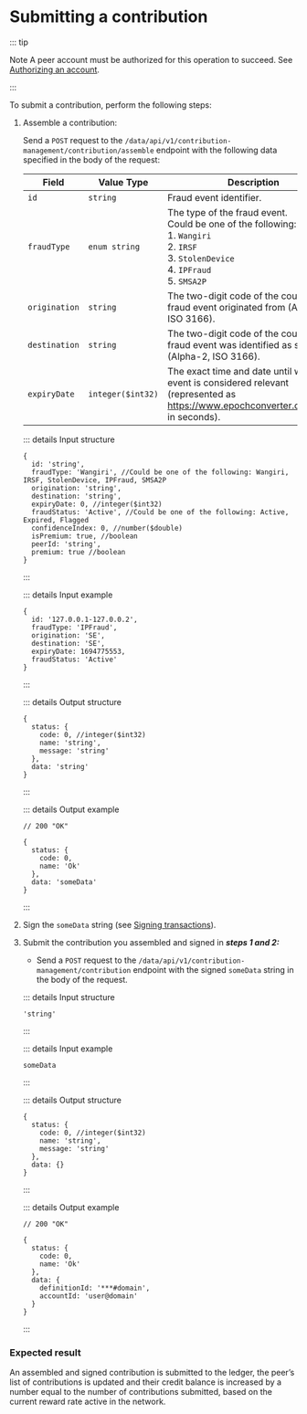 # Submitting a contribution

::: tip

Note A peer account must be authorized for this operation to succeed. See [Authorizing an account](Authorizing_an_account.md).

:::

To submit a contribution, perform the following steps:

1. Assemble a contribution:

   Send a `POST` request to the `/data/api/v1/contribution-management/contribution/assemble` endpoint with the following data specified in the body of the request:

   | Field | Value Type | Description |
   | --- | --- | --- |
   | `id` | `string` | Fraud event identifier. |
   | `fraudType` | `enum string` | The type of the fraud event. <br> Could be one of the following: <br> 1. `Wangiri` <br> 2. `IRSF` <br> 3. `StolenDevice` <br> 4. `IPFraud` <br> 5. `SMSA2P` |
   | `origination` | `string` | The two-digit code of the country the fraud event originated from (Alpha-2, ISO 3166). |
   | `destination` | `string` | The two-digit code of the country the fraud event was identified as such (Alpha-2, ISO 3166). |
   | `expiryDate` | `integer($int32)` | The exact time and date until which the event is considered relevant (represented as https://www.epochconverter.com/clock in seconds). |

   [//]: # '  FIXME use ol for lists  '

   ::: details Input structure

   ```json5
   {
     id: 'string',
     fraudType: 'Wangiri', //Could be one of the following: Wangiri, IRSF, StolenDevice, IPFraud, SMSA2P
     origination: 'string',
     destination: 'string',
     expiryDate: 0, //integer($int32)
     fraudStatus: 'Active', //Could be one of the following: Active, Expired, Flagged
     confidenceIndex: 0, //number($double)
     isPremium: true, //boolean
     peerId: 'string',
     premium: true //boolean
   }
   ```

   :::

   ::: details Input example

   ```json5
   {
     id: '127.0.0.1-127.0.0.2',
     fraudType: 'IPFraud',
     origination: 'SE',
     destination: 'SE',
     expiryDate: 1694775553,
     fraudStatus: 'Active'
   }
   ```

   :::

   ::: details Output structure

   ```json5
   {
     status: {
       code: 0, //integer($int32)
       name: 'string',
       message: 'string'
     },
     data: 'string'
   }
   ```

   :::

   ::: details Output example

   ```json5
   // 200 "OK"

   {
     status: {
       code: 0,
       name: 'Ok'
     },
     data: 'someData'
   }
   ```

   :::

2. Sign the `someData` string (see [Signing transactions](Signing_transactions.md)).
3. Submit the contribution you assembled and signed in **_steps 1 and 2:_**

   - Send a `POST` request to the `/data/api/v1/contribution-management/contribution` endpoint with the signed `someData` string in the body of the request.

   ::: details Input structure

   ```json5
   'string'
   ```

   :::

   ::: details Input example

   ```
   someData
   ```

   :::

   ::: details Output structure

   ```json5
   {
     status: {
       code: 0, //integer($int32)
       name: 'string',
       message: 'string'
     },
     data: {}
   }
   ```

   :::

   ::: details Output example

   ```json5
   // 200 "OK"

   {
     status: {
       code: 0,
       name: 'Ok'
     },
     data: {
       definitionId: '***#domain',
       accountId: 'user@domain'
     }
   }
   ```

   :::

### Expected result

An assembled and signed contribution is submitted to the ledger, the peer’s list of contributions is updated and their credit balance is increased by a number equal to the number of contributions submitted, based on the current reward rate active in the network.
